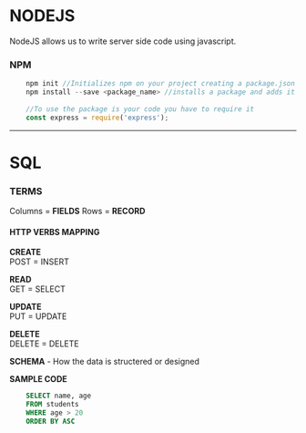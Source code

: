 # **NODEJS**

NodeJS allows us to write server side code using javascript. 

### **NPM**
```javascript
    npm init //Initializes npm on your project creating a package.json which will prompt you for descriptions
    npm install --save <package_name> //installs a package and adds it to your package.json
    
    //To use the package is your code you have to require it 
    const express = require('express');
```

---
# **SQL**
### **TERMS**
Columns = **FIELDS**
Rows = **RECORD**
    
#### **HTTP VERBS MAPPING**
**CREATE**      
POST = INSERT

**READ**        
GET = SELECT

**UPDATE**      
PUT = UPDATE

**DELETE**      
DELETE =  DELETE
    
**SCHEMA** - How the data is structered or designed

**SAMPLE CODE**
``` SQL
    SELECT name, age
    FROM students
    WHERE age > 20 
    ORDER BY ASC
```


